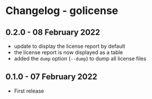 # Changelog - golicense

## 0.2.0 - 08 February 2022

- update to display the license report by default
- the license report is now displayed as a table
- added the `dump` option (`--dump`) to dump all license files

## 0.1.0 - 07 February 2022

- First release
